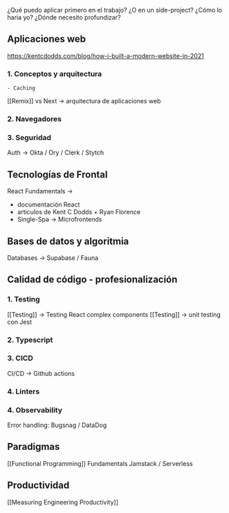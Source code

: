 
¿Qué puedo aplicar primero en el trabajo? 
¿O en un side-project? 
¿Cómo lo haria yo?
¿Dónde necesito profundizar?

 ## Aplicaciones web
 https://kentcdodds.com/blog/how-i-built-a-modern-website-in-2021

  ### 1. Conceptos y arquitectura
    - Caching
[[Remix]] vs Next -> arquitectura de aplicaciones web

  ### 2. Navegadores
  ### 3. Seguridad
  Auth -> Okta / Ory / Clerk / Stytch

## Tecnologías de Frontal
React Fundamentals -> 
- documentación React
- articulos de Kent C Dodds + Ryan Florence
- Single-Spa -> Microfrontends

## Bases de datos y algoritmia

Databases -> Supabase / Fauna

## Calidad de código - profesionalización
### 1. Testing
[[Testing]] -> Testing React complex components
[[Testing]] -> unit testing con Jest
### 2. Typescript
### 3. CICD
CI/CD -> Github actions
### 4. Linters
### 4. Observability
Error handling: Bugsnag / DataDog

## Paradigmas

[[Functional Programming]] Fundamentals
Jamstack / Serverless

## Productividad
[[Measuring Engineering Productivity]]

















